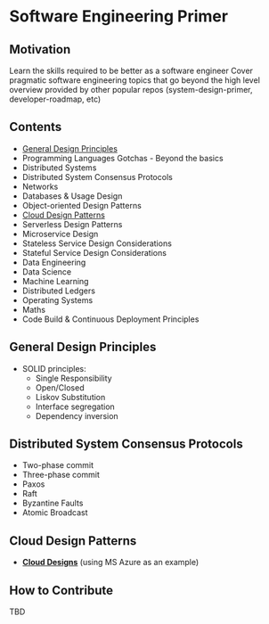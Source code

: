 # Software Engineering Primer
## Motivation
Learn the skills required to be better as a software engineer
Cover pragmatic software engineering topics that go beyond the high level overview provided by other popular repos (system-design-primer, developer-roadmap, etc)

## Contents
- [General Design Principles](#general-design-principles)
- Programming Languages Gotchas - Beyond the basics
- Distributed Systems
- Distributed System Consensus Protocols
- Networks
- Databases & Usage Design 
- Object-oriented Design Patterns
- [Cloud Design Patterns](#cloud-design-patterns)
- Serverless Design Patterns
- Microservice Design
- Stateless Service Design Considerations
- Stateful Service Design Considerations
- Data Engineering
- Data Science
- Machine Learning
- Distributed Ledgers
- Operating Systems
- Maths
- Code Build & Continuous Deployment Principles

## General Design Principles
* SOLID principles:
    * Single Responsibility
    * Open/Closed
    * Liskov Substitution
    * Interface segregation
    * Dependency inversion

## Distributed System Consensus Protocols
* Two-phase commit
* Three-phase commit
* Paxos
* Raft
* Byzantine Faults 
* Atomic Broadcast

## Cloud Design Patterns
* [__Cloud Designs__](https://docs.microsoft.com/en-us/azure/architecture/patterns/) (using MS Azure as an example)

## How to Contribute
TBD